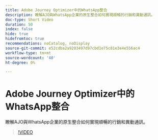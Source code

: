 ```yaml
---
title: Adobe Journey Optimizer中的WhatsApp整合
description: 瞭解AJO與WhatsApp企業的原生整合如何實現順暢的行銷和異動通訊。
doc-type: Short Video
duration: 50
index: false
hide: true
hidefromtoc: true
recommendations: noCatalog, noDisplay
source-git-commit: e52cdba2a9203497d97cbd1e75c81e3e4e556ac4
workflow-type: tm+mt
source-wordcount: '40'
ht-degree: 0%

---
```



# Adobe Journey Optimizer中的WhatsApp整合

瞭解AJO與WhatsApp企業的原生整合如何實現順暢的行銷和異動通訊。

<!-- 72_S520_3442520_49_whatsapp-integration-in-adobe-journey-optimizer -->
>[!VIDEO](https://video.tv.adobe.com/v/3460484/?learn=on&enablevpops=true&captions=chi_hant)
